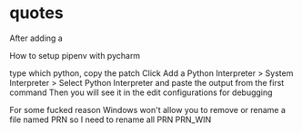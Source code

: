 # quotes


After adding a 



How to setup pipenv with pycharm

type which python, copy the patch
Click Add a Python Interpreter > System Interpreter > Select Python Interpreter and paste the output from the first command
Then you will see it in the edit configurations for debugging

For some fucked reason Windows won't allow you to remove or rename a file named PRN so I need to rename all PRN PRN_WIN